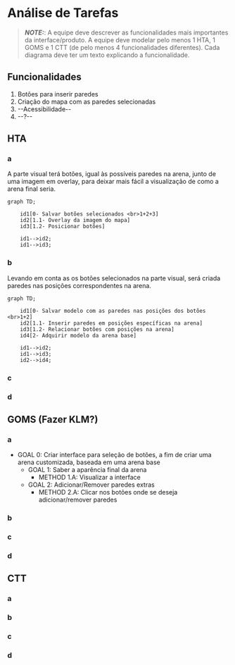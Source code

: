 # Análise de Tarefas

> **_NOTE:_**: A equipe deve descrever as funcionalidades mais importantes da interface/produto. A equipe deve modelar pelo menos 1 HTA, 1 GOMS e 1 CTT (de pelo menos 4 funcionalidades diferentes). Cada diagrama deve ter um texto explicando a funcionalidade.

## Funcionalidades
1. Botões para inserir paredes  
2. Criação do mapa com as paredes selecionadas  
3. --Acessibilidade--
4. --?--

## HTA
### a
A parte visual terá botões, igual às possíveis paredes na arena, junto de uma imagem em overlay, para deixar mais fácil a visualização de como a arena final seria.  
```mermaid
graph TD;

    id1[0- Salvar botões selecionados <br>1+2+3]
    id2[1.1- Overlay da imagem do mapa]
    id3[1.2- Posicionar botões]
    
    id1-->id2;
    id1-->id3;
```
### b  
Levando em conta as os botões selecionados na parte visual, será criada paredes nas posições correspondentes na arena.  
```mermaid
graph TD;
    
    id1[0- Salvar modelo com as paredes nas posições dos botões <br>1+2]
    id2[1.1- Inserir paredes em posições específicas na arena]
    id3[1.2- Relacionar botões com posições na arena]
    id4[2- Adquirir modelo da arena base]
    
    id1-->id2;
    id1-->id3;
    id2-->id4;
```
### c
### d

## GOMS (Fazer KLM?)
### a
- GOAL 0: Criar interface para seleção de botões, a fim de criar uma arena customizada, baseada em uma arena base    
    - GOAL 1: Saber a aparência final da arena   
        - METHOD 1.A: Visualizar a interface  
    - GOAL 2: Adicionar/Remover paredes extras  
        - METHOD 2.A: Clicar nos botões onde se deseja adicionar/remover paredes  

        
### b
### c
### d

## CTT
### a
### b
### c
### d
